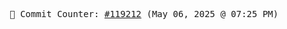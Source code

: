<p align="center">
    <samp>
        📮 Commit Counter: <a href="https://github.com/Javascript-void0/Javascript-void0/commits/main">#119212</a> (May 06, 2025 @ 07:25 PM)
    </samp>
</p>